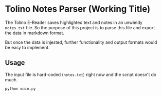 # Tolino Notes Parser (Working Title)
The Tolino E-Reader saves highlighted text and notes in an unwieldy `notes.txt` file. So the purpose of this project is to parse this file and export the data
in markdown format.

But once the data is injested, further functionality and output formats would be easy to implement.

## Usage

The input file is hard-coded (`notes.txt`) right now and the script doesn't do much.
``` bash
python main.py
```
